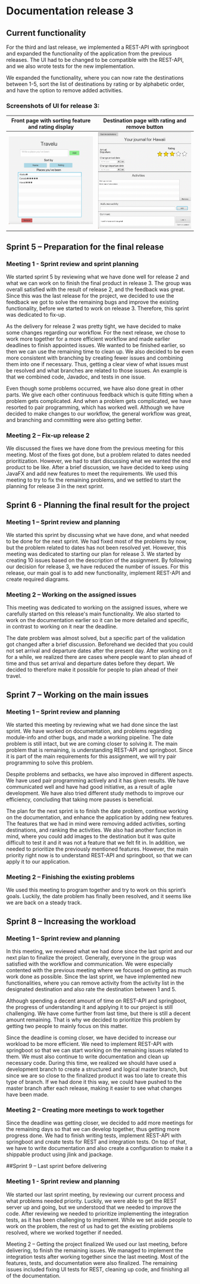 # Documentation release 3

## Current functionality

For the third and last release, we implemented a REST-API with springboot and expanded the functionality of the application from the previous releases. The UI had to be changed to be compatible with the REST-API, and we also wrote tests for the new implementation.

We expanded the functionality, where you can now rate the destinations between 1-5, sort the list of destinations by rating or by alphabetic order, and have the option to remove added activities.

### Screenshots of UI for release 3:

|        Front page with sorting feature and rating display         |      Destination page with rating and remove button      |
| :---------------------------------------------------------------: | :------------------------------------------------------: |
| ![Destination-List View](../pictures/destinationListRelease3.png) | ![Destination View](../pictures/destinationRelease3.png) |

## Sprint 5 – Preparation for the final release

### Meeting 1 - Sprint review and sprint planning

We started sprint 5 by reviewing what we have done well for release 2 and what we can work on to finish the final product in release 3. The group was overall satisfied with the result of release 2, and the feedback was great. Since this was the last release for the project, we decided to use the feedback we got to solve the remaining bugs and improve the existing functionality, before we started to work on release 3. Therefore, this sprint was dedicated to fix-up.

As the delivery for release 2 was pretty tight, we have decided to make some changes regarding our workflow. For the next release, we chose to work more together for a more efficient workflow and made earlier deadlines to finish appointed issues. We wanted to be finished earlier, so then we can use the remaining time to clean up.
We also decided to be even more consistent with branching by creating fewer issues and combining them into one if necessary. Thus, getting a clear view of what issues must be resolved and what branches are related to those issues. An example is that we combined code, Javadoc, and tests in one issue.

Even though some problems occurred, we have also done great in other parts. We give each other continuous feedback which is quite fitting when a problem gets complicated. And when a problem gets complicated, we have resorted to pair programming, which has worked well. Although we have decided to make changes to our workflow, the general workflow was great, and branching and committing were also getting better.

### Meeting 2 – Fix-up release 2

We discussed the fixes we have done from the previous meeting for this meeting. Most of the fixes got done, but a problem related to dates needed prioritization. However, we had to start discussing what we wanted the end product to be like. After a brief discussion, we have decided to keep using JavaFX and add new features to meet the requirements. We used this meeting to try to fix the remaining problems, and we settled to start the planning for release 3 in the next sprint.

## Sprint 6 - Planning the final result for the project

### Meeting 1 – Sprint review and planning

We started this sprint by discussing what we have done, and what needed to be done for the next sprint. We had fixed most of the problems by now, but the problem related to dates has not been resolved yet. However, this meeting was dedicated to starting our plan for release 3. We started by creating 10 issues based on the description of the assignment. By following our decision for release 3, we have reduced the number of issues. For this release, our main goal is to add new functionality, implement REST-API and create required diagrams.

### Meeting 2 – Working on the assigned issues

This meeting was dedicated to working on the assigned issues, where we carefully started on this release's main functionality. We also started to work on the documentation earlier so it can be more detailed and specific, in contrast to working on it near the deadline.

The date problem was almost solved, but a specific part of the validation got changed after a brief discussion. Beforehand we decided that you could not set arrival and departure dates after the present day. After working on it for a while, we realized there are cases where people want to plan ahead of time and thus set arrival and departure dates before they depart. We decided to therefore make it possible for people to plan ahead of their travel.

## Sprint 7 – Working on the main issues

### Meeting 1 – Sprint review and planning

We started this meeting by reviewing what we had done since the last sprint. We have worked on documentation, and problems regarding module-info and other bugs, and made a working pipeline. The date problem is still intact, but we are coming closer to solving it. The main problem that is remaining, is understanding REST-API and springboot. Since it is part of the main requirements for this assignment, we will try pair programming to solve this problem.

Despite problems and setbacks, we have also improved in different aspects. We have used pair programming actively and it has given results. We have communicated well and have had good initiative, as a result of agile development. We have also tried different study methods to improve our efficiency, concluding that taking more pauses is beneficial.

The plan for the next sprint is to finish the date problem, continue working on the documentation, and enhance the application by adding new features. The features that we had in mind were removing added activities, sorting destinations, and ranking the activities. We also had another function in mind, where you could add images to the destination but it was quite difficult to test it and it was not a feature that we felt fit in. In addition, we needed to prioritize the previously mentioned features. However, the main priority right now is to understand REST-API and springboot, so that we can apply it to our application.

### Meeting 2 – Finishing the existing problems

We used this meeting to program together and try to work on this sprint’s goals. Luckily, the date problem has finally been resolved, and it seems like we are back on a steady track.

## Sprint 8 – Increasing the workload

### Meeting 1 – Sprint review and planning

In this meeting, we reviewed what we had done since the last sprint and our next plan to finalize the project. Generally, everyone in the group was satisfied with the workflow and communication. We were especially contented with the previous meeting where we focused on getting as much work done as possible. Since the last sprint, we have implemented new functionalities, where you can remove activity from the activity list in the designated destination and also rate the destination between 1 and 5.

Although spending a decent amount of time on REST-API and springboot, the progress of understanding it and applying it to our project is still challenging. We have come further from last time, but there is still a decent amount remaining. That is why we decided to prioritize this problem by getting two people to mainly focus on this matter.

Since the deadline is coming closer, we have decided to increase our workload to be more efficient. We need to implement REST-API with springboot so that we can start working on the remaining issues related to them. We must also continue to write documentation and clean up necessary code. During this time, we realized we should have used a development branch to create a structured and logical master branch, but since we are so close to the finalized product it was too late to create this type of branch. If we had done it this way, we could have pushed to the master branch after each release, making it easier to see what changes have been made.

### Meeting 2 – Creating more meetings to work together

Since the deadline was getting closer, we decided to add more meetings for the remaining days so that we can develop together, thus getting more progress done. We had to finish writing tests, implement REST-API with springboot and create tests for REST and integration tests. On top of that, we have to write documentation and also create a configuration to make it a shippable product using jlink and jpackage.

##Sprint 9 – Last sprint before delivering

### Meeting 1 - Sprint review and planning

We started our last sprint meeting, by reviewing our current process and what problems needed priority. Luckily, we were able to get the REST server up and going, but we understood that we needed to improve the code. After reviewing we needed to prioritize implementing the integration tests, as it has been challenging to implement. While we set aside people to work on the problem, the rest of us had to get the existing problems resolved, where we worked together if needed.

Meeting 2 – Getting the project finalized
We used our last meeting, before delivering, to finish the remaining issues. We managed to implement the integration tests after working together since the last meeting. Most of the features, tests, and documentation were also finalized. The remaining issues included fixing UI tests for REST, cleaning up code, and finishing all of the documentation.
